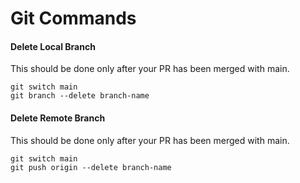 # Git Commands

#### Delete Local Branch

This should be done only after your PR has been merged with main.

```
git switch main
git branch --delete branch-name
```

#### Delete Remote Branch

This should be done only after your PR has been merged with main.

```
git switch main
git push origin --delete branch-name
```
